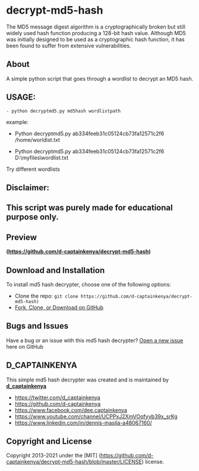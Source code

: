 # decrypt-md5-hash

The MD5 message digest algorithm is a cryptographically broken but still widely used hash function producing a 128-bit hash value. Although MD5 was initially designed to be used as a cryptographic hash function, it has been found to suffer from extensive vulnerabilities.

## About
A simple python script that goes through a wordlist to decrypt an MD5 hash.

## USAGE:
	- python decryptmd5.py md5hash wordlistpath

example:

- Python decryptmd5.py ab334feeb31c05124cb73fa12571c2f6 /home/worldist.txt

- Python decryptmd5.py ab334feeb31c05124cb73fa12571c2f6 D:\\myfiles\wordlist.txt

Try different wordlists
	 
## Disclaimer:
##      This script was purely made for educational purpose only.


## Preview

**(https://github.com/d-captainkenya/decrypt-md5-hash)**


## Download and Installation

To install md5 hash decrypter, choose one of the following options:
* Clone the repo: `git clone https://github.com/d-captainkenya/decrypt-md5-hash)`
* [Fork, Clone, or Download on GitHub](https://github.com/d-captainkenya/decrypt-md5-hash)


## Bugs and Issues

Have a bug or an issue with this md5 hash decrypter?
[Open a new issue](https://github.com/d-captainkenya/decrypt-md5-hash/issues) here on GitHub 

## D_CAPTAINKENYA

This simple md5 hash decrypter was created and is maintained by **[d_captainkenya](http://d-captainkenya.github.io/)**

* https://twitter.com/d_captainkenya
* https://github.com/d-captainkenya
* https://www.facebook.com/dee.captainkenya
* https://www.youtube.com/channel/UCPPxJ2XmVOqfyvb39x_srKg
* https://www.linkedin.com/in/dennis-masila-a48067160/


## Copyright and License

Copyright 2013-2021 under the [MIT] (https://github.com/d-captainkenya/decrypt-md5-hash/blob/master/LICENSE) license.
